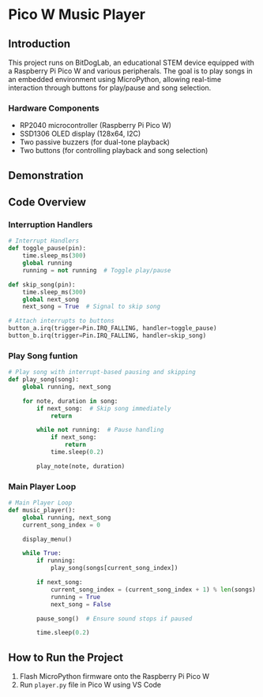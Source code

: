 # Pico W Music Player

## Introduction  

This project runs on BitDogLab, an educational STEM device equipped with a Raspberry Pi Pico W and various peripherals. The goal is to play songs in an embedded environment using MicroPython, allowing real-time interaction through buttons for play/pause and song selection.

### Hardware Components
- RP2040 microcontroller (Raspberry Pi Pico W)
- SSD1306 OLED display (128x64, I2C)
- Two passive buzzers (for dual-tone playback)
- Two buttons (for controlling playback and song selection)

## Demonstration
<!-- Place images and videos -->

## Code Overview

### Interruption Handlers
```python
# Interrupt Handlers
def toggle_pause(pin):
    time.sleep_ms(300)
    global running
    running = not running  # Toggle play/pause

def skip_song(pin):
    time.sleep_ms(300)
    global next_song
    next_song = True  # Signal to skip song

# Attach interrupts to buttons
button_a.irq(trigger=Pin.IRQ_FALLING, handler=toggle_pause)
button_b.irq(trigger=Pin.IRQ_FALLING, handler=skip_song)
```

### Play Song funtion
```python
# Play song with interrupt-based pausing and skipping
def play_song(song):
    global running, next_song

    for note, duration in song:
        if next_song:  # Skip song immediately
            return

        while not running:  # Pause handling
            if next_song:
                return
            time.sleep(0.2)

        play_note(note, duration)
```

### Main Player Loop
```python
# Main Player Loop
def music_player():
    global running, next_song
    current_song_index = 0

    display_menu()

    while True:
        if running:
            play_song(songs[current_song_index])

        if next_song:
            current_song_index = (current_song_index + 1) % len(songs)
            running = True
            next_song = False

        pause_song()  # Ensure sound stops if paused

        time.sleep(0.2)
```

## How to Run the Project  
1. Flash MicroPython firmware onto the Raspberry Pi Pico W  
2. Run `player.py` file in Pico W using VS Code  
